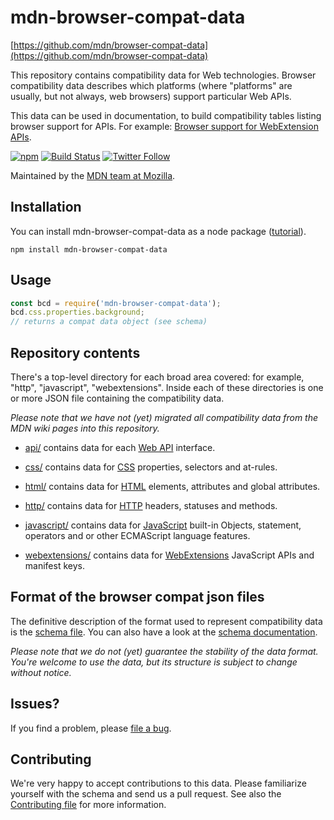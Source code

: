 # mdn-browser-compat-data

[https://github.com/mdn/browser-compat-data](https://github.com/mdn/browser-compat-data)

This repository contains compatibility data for Web technologies.
Browser compatibility data describes which platforms (where "platforms" are
usually, but not always, web browsers) support particular Web APIs.

This data can be used in documentation, to build compatibility tables listing
browser support for APIs. For example:
[Browser support for WebExtension APIs](https://developer.mozilla.org/en-US/Add-ons/WebExtensions/Browser_support_for_JavaScript_APIs).

[![npm](https://img.shields.io/npm/v/mdn-browser-compat-data.svg)](https://www.npmjs.com/package/mdn-browser-compat-data)
[![Build Status](https://travis-ci.org/mdn/browser-compat-data.svg?branch=master)](https://travis-ci.org/mdn/browser-compat-data)
[![Twitter Follow](https://img.shields.io/twitter/follow/mozdevnet.svg?style=social&label=Follow&style=plastic)](https://twitter.com/MozDevNet)

Maintained by the [MDN team at Mozilla](https://wiki.mozilla.org/MDN).

## Installation
You can install mdn-browser-compat-data as a node package ([tutorial](https://www.npmjs.com/package/mdn-browser-compat-data/tutorial)).
```
npm install mdn-browser-compat-data
```

## Usage
```js
const bcd = require('mdn-browser-compat-data');
bcd.css.properties.background;
// returns a compat data object (see schema)
```

## Repository contents

There's a top-level directory for each broad area covered: for example, "http",
"javascript", "webextensions". Inside each of these directories is one or more
JSON file containing the compatibility data.

*Please note that we have not (yet) migrated all compatibility data from the MDN wiki pages into this repository.*

- [api/](https://github.com/mdn/browser-compat-data/tree/master/api) contains data for each [Web API](https://developer.mozilla.org/en-US/docs/Web/API) interface.

- [css/](https://github.com/mdn/browser-compat-data/tree/master/css) contains data for [CSS](https://developer.mozilla.org/en-US/docs/Web/CSS) properties, selectors and at-rules.

- [html/](https://github.com/mdn/browser-compat-data/tree/master/html) contains data for
[HTML](https://developer.mozilla.org/en-US/docs/Web/HTML) elements, attributes and global attributes.

- [http/](https://github.com/mdn/browser-compat-data/tree/master/http) contains data for [HTTP](https://developer.mozilla.org/en-US/docs/Web/HTTP) headers, statuses and methods.

- [javascript/](https://github.com/mdn/browser-compat-data/tree/master/javascript) contains data for [JavaScript](https://developer.mozilla.org/en-US/docs/Web/JavaScript) built-in Objects, statement, operators and or other ECMAScript language features.

- [webextensions/](https://github.com/mdn/browser-compat-data/tree/master/webextensions) contains data for [WebExtensions](https://developer.mozilla.org/en-US/Add-ons/WebExtensions) JavaScript APIs and manifest keys.

## Format of the browser compat json files
The definitive description of the format used to represent compatibility data is the [schema file](https://github.com/mdn/browser-compat-data/blob/master/compat-data.schema.json).
You can also have a look at the [schema documentation](https://github.com/mdn/browser-compat-data/blob/master/compat-data-schema.md).

*Please note that we do not (yet) guarantee the stability of the data format.
You're welcome to use the data, but its structure is subject to change without notice.*

## Issues?

If you find a problem, please [file a bug](https://github.com/mdn/browser-compat-data/issues/new).

## Contributing

We're very happy to accept contributions to this data. Please familiarize yourself
with the schema and send us a pull request. See also the [Contributing file](https://github.com/mdn/browser-compat-data/blob/master/CONTRIBUTING.md) for more information.
